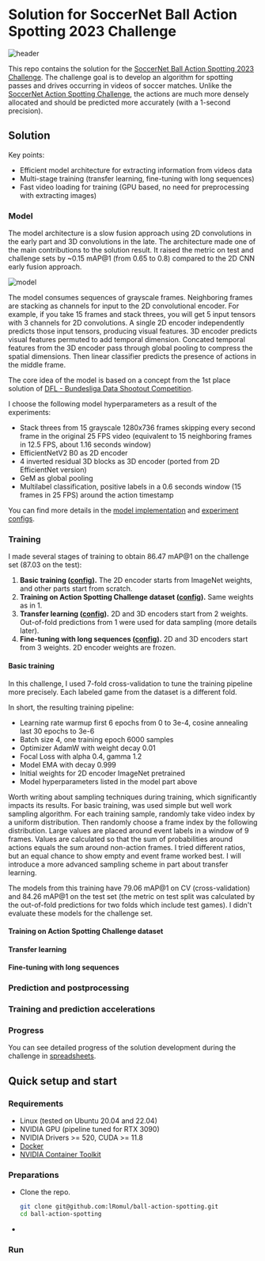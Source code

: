 # Solution for SoccerNet Ball Action Spotting 2023 Challenge

![header](https://github.com/lRomul/ball-action-spotting/assets/11138870/df58e592-49c0-4904-8fb4-ce68ed143640)

This repo contains the solution for the [SoccerNet Ball Action Spotting 2023 Challenge](https://www.soccer-net.org/challenges/2023). 
The challenge goal is to develop an algorithm for spotting passes and drives occurring in videos of soccer matches. 
Unlike the [SoccerNet Action Spotting Challenge](https://www.soccer-net.org/tasks/action-spotting), the actions are much more densely allocated and should be predicted more accurately (with a 1-second precision).

## Solution

Key points:
* Efficient model architecture for extracting information from videos data
* Multi-stage training (transfer learning, fine-tuning with long sequences)
* Fast video loading for training (GPU based, no need for preprocessing with extracting images)

### Model

The model architecture is a slow fusion approach using 2D convolutions in the early part and 3D convolutions in the late.
The architecture made one of the main contributions to the solution result. 
It raised the metric on test and challenge sets by ~0.15 mAP@1 (from 0.65 to 0.8) compared to the 2D CNN early fusion approach.

![model](https://github.com/lRomul/ball-action-spotting/assets/11138870/8e56bf90-d117-428f-b9bd-0927dab58107)

The model consumes sequences of grayscale frames. Neighboring frames are stacking as channels for input to the 2D convolutional encoder.
For example, if you take 15 frames and stack threes, you will get 5 input tensors with 3 channels for 2D convolutions. 
A single 2D encoder independently predicts those input tensors, producing visual features. 
3D encoder predicts visual features permuted to add temporal dimension. 
Concated temporal features from the 3D encoder pass through global pooling to compress the spatial dimensions. 
Then linear classifier predicts the presence of actions in the middle frame.

The core idea of the model is based on a concept from the 1st place solution of [DFL - Bundesliga Data Shootout Competition](https://www.kaggle.com/competitions/dfl-bundesliga-data-shootout/discussion/359932).  

I choose the following model hyperparameters as a result of the experiments:
* Stack threes from 15 grayscale 1280x736 frames skipping every second frame in the original 25 FPS video (equivalent to 15 neighboring frames in 12.5 FPS, about 1.16 seconds window)
* EfficientNetV2 B0 as 2D encoder
* 4 inverted residual 3D blocks as 3D encoder (ported from 2D EfficientNet version)
* GeM as global pooling 
* Multilabel classification, positive labels in a 0.6 seconds window (15 frames in 25 FPS) around the action timestamp

You can find more details in the [model implementation](src/models/multidim_stacker.py) and [experiment configs](configs/ball_action).

### Training

I made several stages of training to obtain 86.47 mAP@1 on the challenge set (87.03 on the test): 
1. **Basic training ([config](configs/ball_action/sampling_weights_001.py)).** The 2D encoder starts from ImageNet weights, and other parts start from scratch.
2. **Training on Action Spotting Challenge dataset ([config](configs/action/action_sampling_weights_002.py)).** Same weights as in 1.
3. **Transfer learning ([config](configs/ball_action/ball_tuning_001.py)).** 2D and 3D encoders start from 2 weights. Out-of-fold predictions from 1 were used for data sampling (more details later).
4. **Fine-tuning with long sequences ([config](configs/ball_action/ball_finetune_long_004.py)).** 2D and 3D encoders start from 3 weights. 2D encoder weights are frozen.

#### Basic training

In this challenge, I used 7-fold cross-validation to tune the training pipeline more precisely. 
Each labeled game from the dataset is a different fold. 

In short, the resulting training pipeline:
* Learning rate warmup first 6 epochs from 0 to 3e-4, cosine annealing last 30 epochs to 3e-6
* Batch size 4, one training epoch 6000 samples 
* Optimizer AdamW with weight decay 0.01
* Focal Loss with alpha 0.4, gamma 1.2
* Model EMA with decay 0.999
* Initial weights for 2D encoder ImageNet pretrained
* Model hyperparameters listed in the model part above

Worth writing about sampling techniques during training, which significantly impacts its results. 
For basic training, was used simple but well work sampling algorithm. 
For each training sample, randomly take video index by a uniform distribution. 
Then randomly choose a frame index by the following distribution. 
Large values are placed around event labels in a window of 9 frames. 
Values are calculated so that the sum of probabilities around actions equals the sum around non-action frames.
I tried different ratios, but an equal chance to show empty and event frame worked best. 
I will introduce a more advanced sampling scheme in part about transfer learning.

The models from this training have 79.06 mAP@1 on CV (cross-validation) and 84.26 mAP@1 on the test set (the metric on test split was calculated by the out-of-fold predictions for two folds which include test games). 
I didn't evaluate these models for the challenge set.

#### Training on Action Spotting Challenge dataset

#### Transfer learning

#### Fine-tuning with long sequences

### Prediction and postprocessing

### Training and prediction accelerations

### Progress

You can see detailed progress of the solution development during the challenge in [spreadsheets](https://docs.google.com/spreadsheets/d/1mGnTdrVnhoQ8PJKNN539ZzhZxSowc4GpN9NdyDJlqYo/edit?usp=sharing).

## Quick setup and start

### Requirements

* Linux (tested on Ubuntu 20.04 and 22.04)
* NVIDIA GPU (pipeline tuned for RTX 3090)
* NVIDIA Drivers >= 520, CUDA >= 11.8
* [Docker](https://docs.docker.com/engine/install/)
* [NVIDIA Container Toolkit](https://docs.nvidia.com/datacenter/cloud-native/container-toolkit/install-guide.html)

### Preparations

* Clone the repo.
    ```bash
    git clone git@github.com:lRomul/ball-action-spotting.git
    cd ball-action-spotting
    ```

* 

### Run
